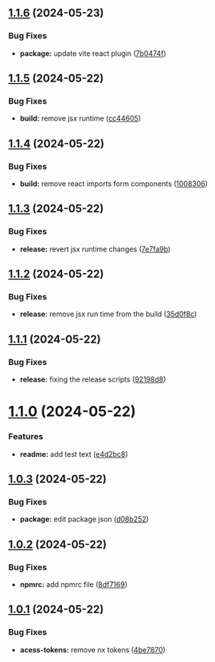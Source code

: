 ## [1.1.6](https://github.com/bsahitya/web-design-system/compare/v1.1.5...v1.1.6) (2024-05-23)


### Bug Fixes

* **package:** update vite react plugin ([7b0474f](https://github.com/bsahitya/web-design-system/commit/7b0474f8f66ca8267467c60dbbe70044ee22cebe))

## [1.1.5](https://github.com/bsahitya/web-design-system/compare/v1.1.4...v1.1.5) (2024-05-22)


### Bug Fixes

* **build:** remove jsx runtime ([cc44605](https://github.com/bsahitya/web-design-system/commit/cc44605f584f9346c7469545ee5eb88c2d21c4a0))

## [1.1.4](https://github.com/bsahitya/web-design-system/compare/v1.1.3...v1.1.4) (2024-05-22)


### Bug Fixes

* **build:** remove react imports form components ([1008306](https://github.com/bsahitya/web-design-system/commit/1008306102ad72753cfc34830dc2607a84c9fe37))

## [1.1.3](https://github.com/bsahitya/web-design-system/compare/v1.1.2...v1.1.3) (2024-05-22)


### Bug Fixes

* **release:** revert jsx runtime changes ([7e7fa9b](https://github.com/bsahitya/web-design-system/commit/7e7fa9b3b9ae22758e607adf57719594419b7cb7))

## [1.1.2](https://github.com/bsahitya/web-design-system/compare/v1.1.1...v1.1.2) (2024-05-22)


### Bug Fixes

* **release:** remove jsx run time from the build ([35d0f8c](https://github.com/bsahitya/web-design-system/commit/35d0f8cf4b7f70d34ab2421e9e03962cb6399b4d))

## [1.1.1](https://github.com/bsahitya/web-design-system/compare/v1.1.0...v1.1.1) (2024-05-22)


### Bug Fixes

* **release:** fixing the release scripts ([92198d8](https://github.com/bsahitya/web-design-system/commit/92198d80c0e8fd1f4467184ae7d55de8972d728f))

# [1.1.0](https://github.com/bsahitya/web-design-system/compare/v1.0.3...v1.1.0) (2024-05-22)


### Features

* **readme:** add test text ([e4d2bc8](https://github.com/bsahitya/web-design-system/commit/e4d2bc89a343cc1f9d8e7a62b05867f974b3e29b))

## [1.0.3](https://github.com/bsahitya/web-design-system/compare/v1.0.2...v1.0.3) (2024-05-22)


### Bug Fixes

* **package:** edit package json ([d08b252](https://github.com/bsahitya/web-design-system/commit/d08b25215cb280a72eb0a6d9c11249e12bd9a430))

## [1.0.2](https://github.com/bsahitya/web-design-system/compare/v1.0.1...v1.0.2) (2024-05-22)


### Bug Fixes

* **npmrc:** add npmrc file ([8df7169](https://github.com/bsahitya/web-design-system/commit/8df7169c7402c10cb80a8b638610d06cb62ae8e2))

## [1.0.1](https://github.com/bsahitya/web-design-system/compare/v1.0.0...v1.0.1) (2024-05-22)


### Bug Fixes

* **acess-tokens:** remove nx tokens ([4be7870](https://github.com/bsahitya/web-design-system/commit/4be7870f9c6e77834a665cce3e3d477a23e0920a))
